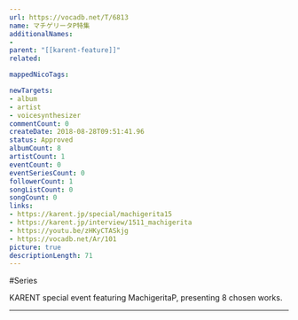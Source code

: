 ```yaml
---
url: https://vocadb.net/T/6813
name: マチゲリータP特集
additionalNames: 
- 
parent: "[[karent-feature]]"
related:

mappedNicoTags:

newTargets:
- album
- artist
- voicesynthesizer
commentCount: 0
createDate: 2018-08-28T09:51:41.96
status: Approved
albumCount: 8
artistCount: 1
eventCount: 0
eventSeriesCount: 0
followerCount: 1
songListCount: 0
songCount: 0
links: 
- https://karent.jp/special/machigerita15
- https://karent.jp/interview/1511_machigerita
- https://youtu.be/zHKyCTASkjg
- https://vocadb.net/Ar/101
picture: true
descriptionLength: 71
---
```


#Series

KARENT special event featuring MachigeritaP, presenting 8 chosen works.

---


